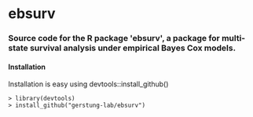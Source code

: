 # ebsurv

### Source code for the R package 'ebsurv', a package for multi-state survival analysis under empirical Bayes Cox models.
 
#### Installation

Installation is easy using devtools::install_github()

	> library(devtools)
	> install_github("gerstung-lab/ebsurv")
